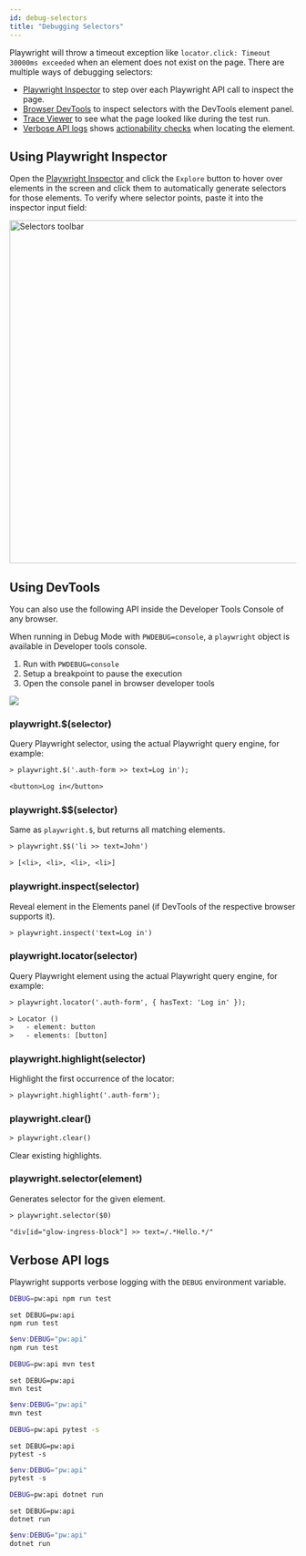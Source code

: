 ```yaml
---
id: debug-selectors
title: "Debugging Selectors"
---
```


Playwright will throw a timeout exception like `locator.click: Timeout 30000ms exceeded` when an element does not exist on the page. There are multiple ways of debugging selectors:

- [Playwright Inspector](#using-playwright-inspector) to step over each Playwright API call to inspect the page.
- [Browser DevTools](#using-devtools) to inspect selectors with the DevTools element panel.
- [Trace Viewer](./trace-viewer.md) to see what the page looked like during the test run.
- [Verbose API logs](#verbose-api-logs) shows [actionability checks](./actionability.md) when locating the element.

## Using Playwright Inspector

Open the [Playwright Inspector](./debug.md) and click the `Explore` button to hover over elements in the screen and click them to
automatically generate selectors for those elements. To verify where selector points, paste it into the inspector input field:

<img width="602" alt="Selectors toolbar" src="https://user-images.githubusercontent.com/883973/108614696-ad5eaa00-73b1-11eb-81f5-9eebe62543a2.png"></img>

## Using DevTools

You can also use the following API inside the Developer Tools Console of any browser.

When running in Debug Mode with `PWDEBUG=console`, a `playwright` object is available in Developer tools console.

1. Run with `PWDEBUG=console`
1. Setup a breakpoint to pause the execution
1. Open the console panel in browser developer tools

<img src="https://user-images.githubusercontent.com/284612/92536317-37dd9380-f1ee-11ea-875d-daf1b206dd56.png"></img>

### playwright.$(selector)

Query Playwright selector, using the actual Playwright query engine, for example:

```txt
> playwright.$('.auth-form >> text=Log in');

<button>Log in</button>
```

### playwright.$$(selector)

Same as `playwright.$`, but returns all matching elements.

```txt
> playwright.$$('li >> text=John')

> [<li>, <li>, <li>, <li>]
```

### playwright.inspect(selector)

Reveal element in the Elements panel (if DevTools of the respective browser supports it).

```txt
> playwright.inspect('text=Log in')
```

### playwright.locator(selector)

Query Playwright element using the actual Playwright query engine, for example:

```txt
> playwright.locator('.auth-form', { hasText: 'Log in' });

> Locator ()
>   - element: button
>   - elements: [button]
```

### playwright.highlight(selector)

Highlight the first occurrence of the locator:

```txt
> playwright.highlight('.auth-form');
```

### playwright.clear()

```txt
> playwright.clear()
```

Clear existing highlights.

### playwright.selector(element)

Generates selector for the given element.

```txt
> playwright.selector($0)

"div[id="glow-ingress-block"] >> text=/.*Hello.*/"
```

## Verbose API logs

Playwright supports verbose logging with the `DEBUG` environment variable.

```bash tab=bash-bash lang=js
DEBUG=pw:api npm run test
```

```batch tab=bash-batch lang=js
set DEBUG=pw:api
npm run test
```

```powershell tab=bash-powershell lang=js
$env:DEBUG="pw:api"
npm run test
```

```bash tab=bash-bash lang=java
DEBUG=pw:api mvn test
```

```batch tab=bash-batch lang=java
set DEBUG=pw:api
mvn test
```

```powershell tab=bash-powershell lang=java
$env:DEBUG="pw:api"
mvn test
```

```bash tab=bash-bash lang=python
DEBUG=pw:api pytest -s
```

```batch tab=bash-batch lang=python
set DEBUG=pw:api
pytest -s
```

```powershell tab=bash-powershell lang=python
$env:DEBUG="pw:api"
pytest -s
```

```bash tab=bash-bash lang=csharp
DEBUG=pw:api dotnet run
```

```batch tab=bash-batch lang=csharp
set DEBUG=pw:api
dotnet run
```

```powershell tab=bash-powershell lang=csharp
$env:DEBUG="pw:api"
dotnet run
```
